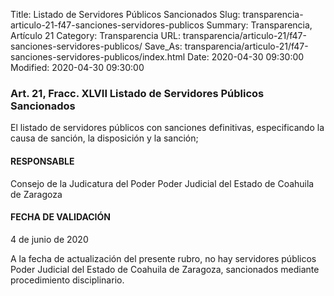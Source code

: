 Title: Listado de Servidores Públicos Sancionados
Slug: transparencia-articulo-21-f47-sanciones-servidores-publicos
Summary: Transparencia, Artículo 21
Category: Transparencia
URL: transparencia/articulo-21/f47-sanciones-servidores-publicos/
Save_As: transparencia/articulo-21/f47-sanciones-servidores-publicos/index.html
Date: 2020-04-30 09:30:00
Modified: 2020-04-30 09:30:00


### 

### Art. 21, Fracc. XLVII Listado de Servidores Públicos Sancionados

El listado de servidores públicos con sanciones definitivas, especificando la causa de sanción, la disposición y la sanción;

#### RESPONSABLE

Consejo de la Judicatura del Poder Poder Judicial del Estado de Coahuila de Zaragoza

#### FECHA DE VALIDACIÓN

4 de junio de 2020

A la fecha de actualización del presente rubro, no hay servidores públicos Poder Judicial del Estado de Coahuila de Zaragoza, sancionados mediante procedimiento disciplinario.


